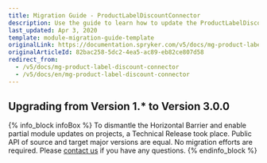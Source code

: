```yaml
---
title: Migration Guide - ProductLabelDiscountConnector
description: Use the guide to learn how to update the ProductLabelDiscountConnector module.
last_updated: Apr 3, 2020
template: module-migration-guide-template
originalLink: https://documentation.spryker.com/v5/docs/mg-product-label-discount-connector
originalArticleId: 82bac258-5dc2-4ea5-ac89-eb82ce807d58
redirect_from:
  - /v5/docs/mg-product-label-discount-connector
  - /v5/docs/en/mg-product-label-discount-connector
---
```


## Upgrading from Version 1.* to Version 3.0.0


{% info_block infoBox %}
To dismantle the Horizontal Barrier and enable partial module updates on projects, a Technical Release took place. Public API of source and target major versions are equal. No migration efforts are required. Please [contact us](https://spryker.com/en/support/) if you have any questions.
{% endinfo_block %}
